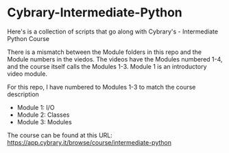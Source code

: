 # Cybrary-Intermediate-Python
Here's is a collection of scripts that go along with Cybrary's - Intermediate Python Course

There is a mismatch between the Module folders in this repo and the Module numbers in the viedos. The videos have the Modules numbered 1-4, and the course itself calls the Modules 1-3. Module 1 is an introductory video module.

For this repo, I have numbered to Modules 1-3 to match the course description

- Module 1: I/O
- Module 2: Classes
- Module 3: Modules

The course can be found at this URL: https://app.cybrary.it/browse/course/intermediate-python
